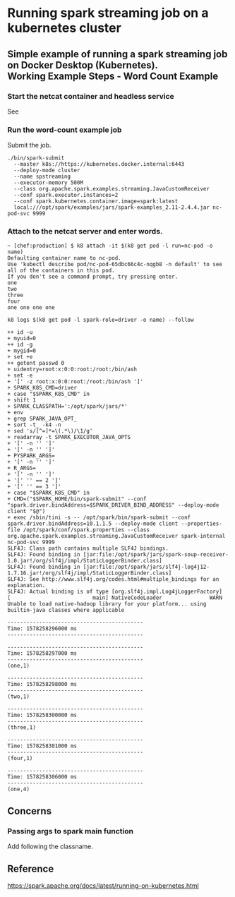 Running spark streaming job on a kubernetes cluster
===================================================
Simple example of running a spark streaming job on Docker Desktop (Kubernetes).  
Working Example Steps - Word Count Example 
------------------------------------------
### Start the netcat container and headless service
See [](netcat_test_server.md)

### Run the word-count example job
Submit the job.
```
./bin/spark-submit      
  --master k8s://https://kubernetes.docker.internal:6443      
  --deploy-mode cluster      
  --name spstreaming 
  --executor-memory 500M   
  --class org.apache.spark.examples.streaming.JavaCustomReceiver      
  --conf spark.executor.instances=2      
  --conf spark.kubernetes.container.image=spark:latest      
  local:///opt/spark/examples/jars/spark-examples_2.11-2.4.4.jar nc-pod-svc 9999
  ```

### Attach to the netcat server and enter words.
```
~ [chef:production] $ k8 attach -it $(k8 get pod -l run=nc-pod -o name)
Defaulting container name to nc-pod.
Use 'kubectl describe pod/nc-pod-65dbc66c4c-nqgb8 -n default' to see all of the containers in this pod.
If you don't see a command prompt, try pressing enter.
one
two
three
four
one one one one
```


```
k8 logs $(k8 get pod -l spark-role=driver -o name) --follow

++ id -u
+ myuid=0
++ id -g
+ mygid=0
+ set +e
++ getent passwd 0
+ uidentry=root:x:0:0:root:/root:/bin/ash
+ set -e
+ '[' -z root:x:0:0:root:/root:/bin/ash ']'
+ SPARK_K8S_CMD=driver
+ case "$SPARK_K8S_CMD" in
+ shift 1
+ SPARK_CLASSPATH=':/opt/spark/jars/*'
+ env
+ grep SPARK_JAVA_OPT_
+ sort -t_ -k4 -n
+ sed 's/[^=]*=\(.*\)/\1/g'
+ readarray -t SPARK_EXECUTOR_JAVA_OPTS
+ '[' -n '' ']'
+ '[' -n '' ']'
+ PYSPARK_ARGS=
+ '[' -n '' ']'
+ R_ARGS=
+ '[' -n '' ']'
+ '[' '' == 2 ']'
+ '[' '' == 3 ']'
+ case "$SPARK_K8S_CMD" in
+ CMD=("$SPARK_HOME/bin/spark-submit" --conf "spark.driver.bindAddress=$SPARK_DRIVER_BIND_ADDRESS" --deploy-mode client "$@")
+ exec /sbin/tini -s -- /opt/spark/bin/spark-submit --conf spark.driver.bindAddress=10.1.1.5 --deploy-mode client --properties-file /opt/spark/conf/spark.properties --class org.apache.spark.examples.streaming.JavaCustomReceiver spark-internal nc-pod-svc 9999
SLF4J: Class path contains multiple SLF4J bindings.
SLF4J: Found binding in [jar:file:/opt/spark/jars/spark-soup-receiver-1.0.jar!/org/slf4j/impl/StaticLoggerBinder.class]
SLF4J: Found binding in [jar:file:/opt/spark/jars/slf4j-log4j12-1.7.16.jar!/org/slf4j/impl/StaticLoggerBinder.class]
SLF4J: See http://www.slf4j.org/codes.html#multiple_bindings for an explanation.
SLF4J: Actual binding is of type [org.slf4j.impl.Log4jLoggerFactory]
[                          main] NativeCodeLoader               WARN  Unable to load native-hadoop library for your platform... using builtin-java classes where applicable

-------------------------------------------
Time: 1578258296000 ms
-------------------------------------------

-------------------------------------------
Time: 1578258297000 ms
-------------------------------------------
(one,1)

-------------------------------------------
Time: 1578258298000 ms
-------------------------------------------
(two,1)

-------------------------------------------
Time: 1578258300000 ms
-------------------------------------------
(three,1)

-------------------------------------------
Time: 1578258301000 ms
-------------------------------------------
(four,1)

-------------------------------------------
Time: 1578258306000 ms
-------------------------------------------
(one,4)
```

Concerns
--------
### Passing args to spark main function
Add following the classname.

Reference
---------
https://spark.apache.org/docs/latest/running-on-kubernetes.html

